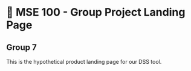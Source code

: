 # 🚀 MSE 100 - Group Project Landing Page
## Group 7

This is the hypothetical product landing page for our DSS tool.
